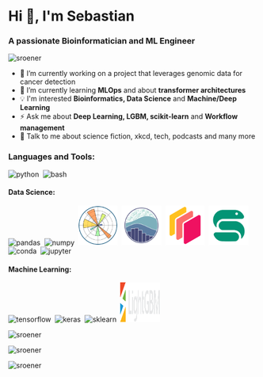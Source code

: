 <!--
**sroener/sroener** is a ✨ _special_ ✨ repository because its `README.md` (this file) appears on your GitHub profile.

Here are some ideas to get you started:

- 🔭 I’m currently working on ...
- 🌱 I’m currently learning ...
- 👯 I’m looking to collaborate on ...
- 🤔 I’m looking for help with ...
- 💬 Ask me about ...
- 📫 How to reach me: ...
- 😄 Pronouns: ...
- ⚡ Fun fact: ...
-->
<h1 align="justify">Hi 👋, I'm Sebastian</h1>
<h3 align="justify">A passionate Bioinformatician and ML Engineer</h3>

<p align="justify"> <img src="https://komarev.com/ghpvc/?username=sroener&label=Profile%20views&color=0e75b6&style=flat" alt="sroener" /> </p>

- 🔭 I’m currently working on a project that leverages genomic data for cancer detection
- 🌱 I’m currently learning **MLOps** and about **transformer architectures**
- :bulb: I'm interested **Bioinformatics, Data Science** and **Machine/Deep Learning**
- ⚡ Ask me about **Deep Learning, LGBM, scikit-learn** and **Workflow management**
- 💬 Talk to me about science fiction, xkcd, tech, podcasts and many more


<h3 align="justify">Languages and Tools:</h3>

<div>
          
  <img src="https://cdn.jsdelivr.net/gh/devicons/devicon@latest/icons/python/python-original.svg" title="Python" alt="python" width="80" height="80"/>&nbsp;
  <img src="https://cdn.jsdelivr.net/gh/devicons/devicon@latest/icons/bash/bash-plain.svg" title="Bash" alt="bash" width="80" height="80"/>&nbsp;
  
</div>

<h4 align="justify">Data Science:</h3>

<div>
  <img src="https://cdn.jsdelivr.net/gh/devicons/devicon@latest/icons/pandas/pandas-original.svg" title="Pandas" alt="pandas" width="80" height="80"/>&nbsp;
  <img src="https://cdn.jsdelivr.net/gh/devicons/devicon@latest/icons/numpy/numpy-original.svg" title="NumPy" alt="numpy" width="80" height="80"/>&nbsp;   
  <img src="Icons/Matplotlib_logo.svg" title="Matplotlib" alt="Matplotlib" width="80" height="80"/>&nbsp;  
  <img src="Icons/seaborn_logo-mark-lightbg.svg" title="Seaborn" alt="seaborn" width="80" height="80"/>&nbsp;  
  <img src="Icons/dask_icon.svg" title="Dask" alt="dask" width="80" height="80"/>&nbsp;  
  <img src="Icons/Snakemake_logo.svg" title="Snakemake" alt="Snakemake" width="80" height="80"/>&nbsp;  
  <img src="https://cdn.jsdelivr.net/gh/devicons/devicon@latest/icons/anaconda/anaconda-original.svg" title="Conda" alt="conda" width="80" height="80"/>&nbsp;  
  <img src="https://cdn.jsdelivr.net/gh/devicons/devicon@latest/icons/jupyter/jupyter-original-wordmark.svg" title="Jupyter" alt="jupyter" width="80" height="80"/>&nbsp; 
</div>

<h4 align="justify">Machine Learning:</h3>

<div>
  <img src="https://cdn.jsdelivr.net/gh/devicons/devicon@latest/icons/tensorflow/tensorflow-original.svg" title="Tensorflow" alt="tensorflow" width="80" height="80"/>&nbsp;
  <img src="https://cdn.jsdelivr.net/gh/devicons/devicon@latest/icons/keras/keras-original.svg" title="Keras" alt="keras" width="80" height="80"/>&nbsp;    
  <img src="https://cdn.jsdelivr.net/gh/devicons/devicon@latest/icons/scikitlearn/scikitlearn-original.svg" title="Scikit-Learn" alt="sklearn" width="80" height="80"/>&nbsp;
  <img src="Icons/LightGBM_logo_grey_text.svg" title="LightGBM" alt="LightGBM" width="80" height="80"/>&nbsp;  
</div>

          

<p><img align="justify" src="https://github-readme-streak-stats.herokuapp.com/?user=sroener&theme=tokyonight" alt="sroener" /></p>
<p><img align="justify" src="https://github-readme-stats.vercel.app/api?username=sroener&show_icons=true&theme=tokyonight&locale=en" alt="sroener" /></p>
<p><img align="justify" src="https://github-readme-stats.vercel.app/api/top-langs?username=sroener&show_icons=true&theme=tokyonight&locale=en" alt="sroener" /></p>



